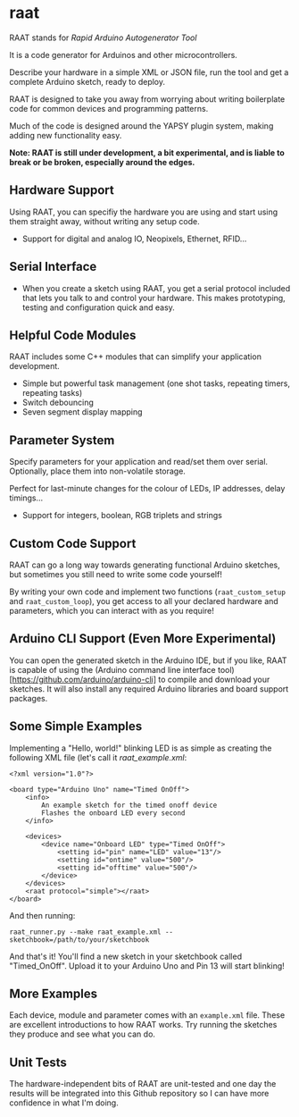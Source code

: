 # raat

RAAT stands for *Rapid Arduino Autogenerator Tool*

It is a code generator for Arduinos and other microcontrollers.

Describe your hardware in a simple XML or JSON file, run the tool and get a complete Arduino sketch, ready to deploy.

RAAT is designed to take you away from worrying about writing boilerplate code for common devices and programming patterns.

Much of the code is designed around the YAPSY plugin system, making adding new functionality easy.

**Note: RAAT is still under development, a bit experimental, and is liable to break or be broken, especially around the edges.**

## Hardware Support

Using RAAT, you can specifiy the hardware you are using and start using them straight away, without writing any setup code.

 - Support for digital and analog IO, Neopixels, Ethernet, RFID...

## Serial Interface
 - When you create a sketch using RAAT, you get a serial protocol included that lets you talk to and control your hardware. This makes prototyping, testing and configuration quick and easy.

## Helpful Code Modules

RAAT includes some C++ modules that can simplify your application development.

 - Simple but powerful task management (one shot tasks, repeating timers, repeating tasks)
 - Switch debouncing
 - Seven segment display mapping

## Parameter System

Specify parameters for your application and read/set them over serial. Optionally, place them into non-volatile storage.

Perfect for last-minute changes for the colour of LEDs, IP addresses, delay timings...

 - Support for integers, boolean, RGB triplets and strings

## Custom Code Support

RAAT can go a long way towards generating functional Arduino sketches, but sometimes you still need to write some code yourself!

By writing your own code and implement two functions (`raat_custom_setup` and `raat_custom_loop`), you get access to all your declared hardware and parameters, which you can interact with as you require!

## Arduino CLI Support (Even More Experimental)

You can open the generated sketch in the Arduino IDE, but if you like, RAAT is capable of using the (Arduino command line interface tool)[https://github.com/arduino/arduino-cli] to compile and download your sketches. It will also install any required Arduino libraries and board support packages.

## Some Simple Examples

Implementing a "Hello, world!" blinking LED is as simple as creating the following XML file (let's call it *raat_example.xml*:

    <?xml version="1.0"?>
    
    <board type="Arduino Uno" name="Timed OnOff">
        <info>
            An example sketch for the timed onoff device
            Flashes the onboard LED every second
        </info>
        
        <devices>
            <device name="Onboard LED" type="Timed OnOff">
                <setting id="pin" name="LED" value="13"/>
                <setting id="ontime" value="500"/>
                <setting id="offtime" value="500"/>
            </device>
        </devices>
        <raat protocol="simple"></raat>
    </board>

And then running:

    raat_runner.py --make raat_example.xml --sketchbook=/path/to/your/sketchbook

And that's it! You'll find a new sketch in your sketchbook called "Timed_OnOff". Upload it to your Arduino Uno and Pin 13 will start blinking!

## More Examples

Each device, module and parameter comes with an `example.xml` file. These are excellent introductions to how RAAT works. Try running the sketches they produce and see what you can do.

## Unit Tests

The hardware-independent bits of RAAT are unit-tested and one day the results will be integrated into this Github repository so I can have more confidence in what I'm doing.
